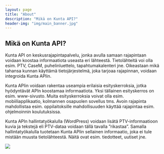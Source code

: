 ```yaml
---
layout: page
title: "About"
description: "Mikä on Kunta API?"
header-img: "img/main_banner.jpg"
---
```

## Mikä on Kunta API?
Kunta API on keskusrajapintapalvelu, jonka avulla samaan rajapintaan voidaan koostaa informaatiota useasta eri lähteestä. Tietolähteitä voi olla esim. PTV, CaseM, puhelinluettelo, tapahtumakalenteri jne. Oikeastaan mikä tahansa kunnan käyttämä tietojärjestelmä, joka tarjoaa rajapinnan, voidaan integroida Kunta APIin. 

Kunta APIin voidaan rakentaa useampia erilaisia esityskerroksia, jotka hyödyntävät APIn koostamaa informaatiota. Yksi tällainen esityskerros on esim. www-sivusto. Muita esityskerroksia voivat olla esim. mobiiliapplikaatio, kolmannen osapuolen sovellus tms. Avoin rajapinta mahdollistaa esim. oppilaitoksille mahdollisuuden käyttää rajapintaa esim. ohjelmoinnin koulutuksissa.

Kunta APIn hallintatyökalulla (WordPress) voidaan lisätä PTV-informaatioon kuvia ja tekstejä eli PTV-dataa voidaan tällä tavalla ”rikastaa”. Samalla hallintatyökalulla tuotetaan Kunta APIin sellainen informaatio, joka ei tule mistään muusta tietolähteestä. Näitä ovat esim. tiedotteet, uutiset jne. 

<img src="https://raw.githubusercontent.com/otavanopisto/kunta-api/gh-pages/Kunta_API_arkkitehtuurikuvaus.png">